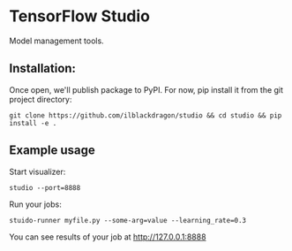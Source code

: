 # TensorFlow Studio

Model management tools.

## Installation:
Once open, we'll publish package to PyPI. For now, pip install it from the git project directory:

    git clone https://github.com/ilblackdragon/studio && cd studio && pip install -e . 

## Example usage

Start visualizer:

    studio --port=8888

Run your jobs:

    stuido-runner myfile.py --some-arg=value --learning_rate=0.3

You can see results of your job at http://127.0.0.1:8888


